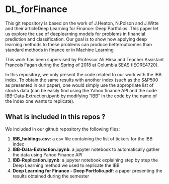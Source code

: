 # DL_forFinance
This git repository is based on the work of J.Heaton, N.Polson and J.Witte and their articleDeep Learning for Finance: Deep Portfolios.  This paper let us explore the use of deeplearning  models  for  problems  in  financial  prediction  and  classification.   Our  goal  is to  show  how  applying  deep  learning  methods  to  these  problems  can  produce  betteroutcomes than standard methods in finance or in Machine Learning

This work has been supervised by Professor Ali Hirsa and Teacher Assistant Francois Fagan during the Spring of 2018 at Columbia SEAS (IEORE4720).

In this repository, we only present the code related to our work with the IBB index. To obtain the same results with another index (such as the S&P500 as presented in our paper), one would simply use the appropriate list of stocks data (can be easily find using the Yahoo finance API and the code IBB-Data-Extraction.ipynb by modifying "IBB" in the code by the name of the index one wants to replicate).

## What is included in this repos ?
We included in our github repository the following files:
1. **IBB_holdings.csv**: a csv file containing the list of tickers for the IBB index
2. **IBB-Data-Extraction.ipynb**: a jupyter notebook to automatically gather the data using Yahoo Finance API
3. **IBB-Replication.ipynb**: a jupyter notebook explaining step by step the Deep Learning method we used to replicate the IBB
4. **Deep Learning for Finance - Deep Portfolio.pdf**: a paper presenting the results obtained during the semester

